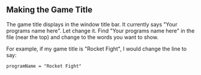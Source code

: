 Making the Game Title
---------------------

The game title displays in the window title bar.  It currently says
"Your programs name here".  Let change it.  Find "Your programs name here"
in the file (near the top) and change to the words you want to show.

For example, if my game title is "Rocket Fight", I would change the line
to say:

    programName = "Rocket Fight"

